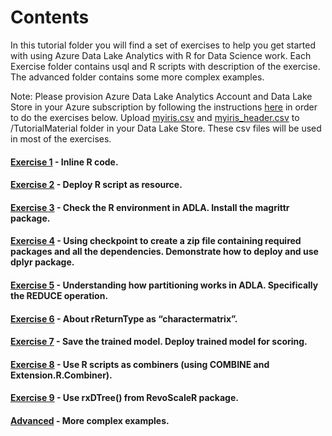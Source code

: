 # Contents


In this tutorial folder you will find a set of exercises to help you get started with using Azure Data Lake Analytics with R for Data Science work. Each Exercise folder contains usql and R scripts with description of the exercise. The advanced folder contains some more complex examples.

Note: Please provision Azure Data Lake Analytics Account and Data Lake Store in your Azure subscription by following the instructions [here](../Azure%20CLI/) in order to do the exercises below. Upload [myiris.csv](/Tutorial/Exercise1/) and [myiris_header.csv](../Tutorial/Exercise1/) to /TutorialMaterial folder in your Data Lake Store. These csv files will be used in most of the exercises.

#### [Exercise 1](../Tutorial/Exercise1/) - Inline R code.
#### [Exercise 2](../Tutorial/Exercise2/) - Deploy R script as resource.
#### [Exercise 3](../Tutorial/Exercise3/) - Check the R environment in ADLA. Install the magrittr package.
#### [Exercise 4](../Tutorial/Exercise4/) - Using checkpoint to create a zip file containing required packages and all the dependencies. Demonstrate how to deploy and use dplyr package.
#### [Exercise 5](../Tutorial/Exercise5/) - Understanding how partitioning works in ADLA. Specifically the REDUCE operation. 
#### [Exercise 6](../Tutorial/Exercise6/) - About rReturnType as “charactermatrix”.
#### [Exercise 7](../Tutorial/Exercise7/) - Save the trained model. Deploy trained model for scoring.
#### [Exercise 8](../Tutorial/Exercise8/) - Use R scripts as combiners (using COMBINE and Extension.R.Combiner).
#### [Exercise 9](../Tutorial/Exercise9/) - Use rxDTree() from RevoScaleR package.
#### [Advanced](../Tutorial/Advanced/)    - More complex examples.

